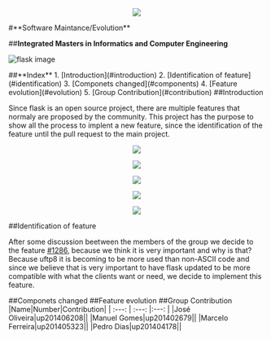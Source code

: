 <p align="center">
   <img src=https://sigarra.up.pt/feup/pt/WEB_GESSI_DOCS.download_file?p_name=F-370784536/logo_cores_oficiais.jpg>
</p>
#**Software Maintance/Evolution**

##**Integrated Masters in Informatics and Computer Engineering**

![flask image](http://flask.pocoo.org/static/logo/flask.png)

<a name="index"/>
##**Index**
1. [Introduction](#introduction)
2. [Identification of feature](#identification)
3. [Componets changed](#components)
4. [Feature evolution](#evolution)
5. [Group Contribution](#contribution)

<a name="introduction"/>
##Introduction

Since flask is an open source project, there are multiple features that normaly are proposed by the community. This project has the purpose to show all the process to implent a new feature, since the identification of the feature until the pull request to the main project.

<a name ="Software evolution and maintainence"/>

<p align="center">
   <img src=https://github.com/rodavoce/flask/blob/development/esof/res/AllResults.png>
</p>


<p align="center">
   <img src=https://github.com/rodavoce/flask/blob/development/esof/res/WriteSimple.png>
</p>


<p align="center">
   <img src=https://github.com/rodavoce/flask/blob/development/esof/res/KeepUnitInterfacesSmall.png>
</p>


<p align="center">
   <img src=https://github.com/rodavoce/flask/blob/development/esof/res/SeparateConcernsModules.png>
</p>



<p align="center">
   <img src=https://github.com/rodavoce/flask/blob/development/esof/res/CoupleArchiteureComponents.png>
</p>











<a name="identification"/>
##Identification of feature
   
After some discussion beetween the members of the group we decide to the feature [#1286](https://github.com/pallets/flask/issues/1286), because we think it is very important and why is that? Because uftp8 it is becoming to be more used than non-ASCII code and since we believe that is very important to have flask updated to be more compatible with what the clients want or need, we decide to implement this feature.

<a name="components"/>
##Componets changed

<a name="evolution"/>
##Feature evolution

<a name="contribution"/>
##Group Contribution
|Name|Number|Contribution|
| :---: | :---: |:---: |
|José Oliveira|up201406208||
|Manuel Gomes|up201402679||
|Marcelo Ferreira|up201405323||
|Pedro Dias|up201404178||
